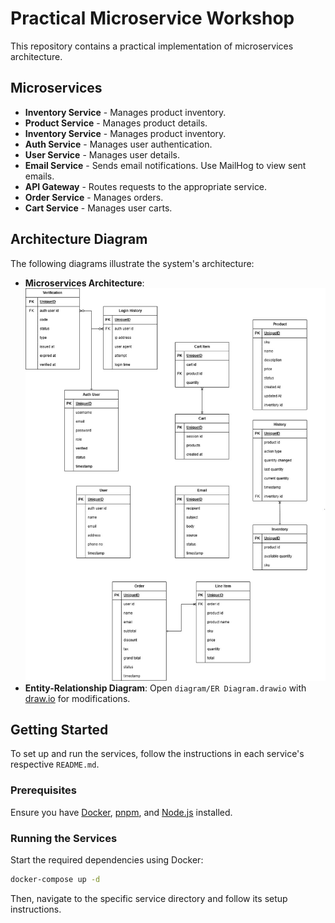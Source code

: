 # Practical Microservice Workshop

This repository contains a practical implementation of microservices architecture.

## Microservices

- **Inventory Service** - Manages product inventory.
- **Product Service** - Manages product details.
- **Inventory Service** - Manages product inventory.
- **Auth Service** - Manages user authentication.
- **User Service** - Manages user details.
- **Email Service** - Sends email notifications. Use MailHog to view sent emails.
- **API Gateway** - Routes requests to the appropriate service.
- **Order Service** - Manages orders.
- **Cart Service** - Manages user carts.

## Architecture Diagram

The following diagrams illustrate the system's architecture:

- **Microservices Architecture**: ![Diagram-MS](diagram/Diagram-MS.jpg)
- **Entity-Relationship Diagram**: Open `diagram/ER Diagram.drawio` with [draw.io](https://app.diagrams.net/) for modifications.

## Getting Started

To set up and run the services, follow the instructions in each service's respective `README.md`.

### Prerequisites

Ensure you have [Docker](https://www.docker.com/), [pnpm](https://pnpm.io/), and [Node.js](https://nodejs.org/) installed.

### Running the Services

Start the required dependencies using Docker:

```bash
docker-compose up -d
```

Then, navigate to the specific service directory and follow its setup instructions.
